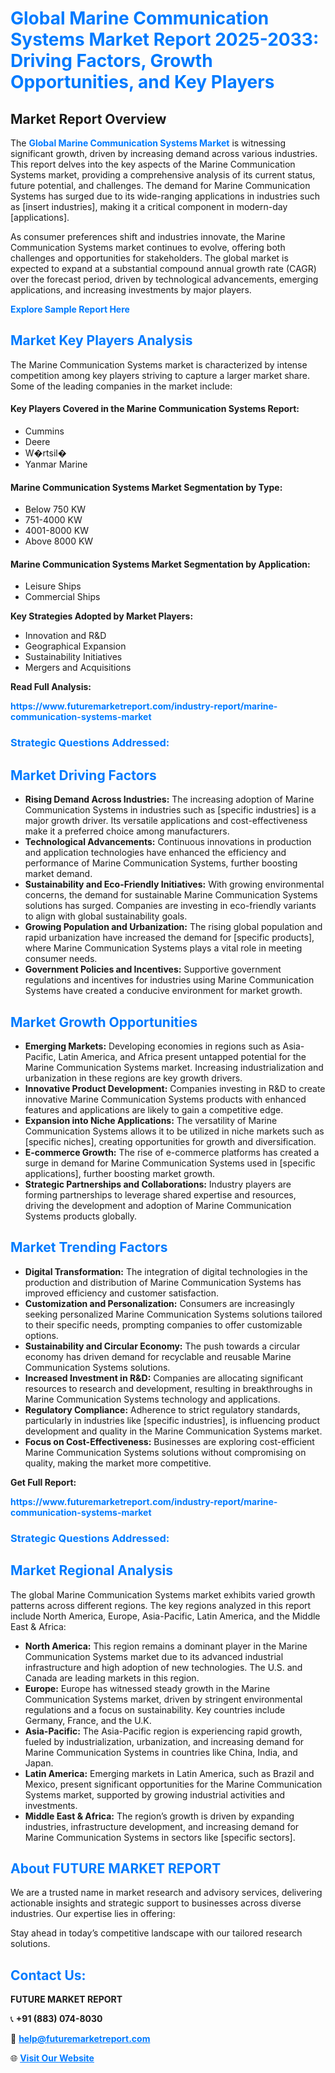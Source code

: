 <h1 style="color: #007BFF;">Global Marine Communication Systems Market Report 2025-2033: Driving Factors, Growth Opportunities, and Key Players</h1>

<section id="overview">
<h2>Market Report Overview</h2>
<p>The <a href="https://www.futuremarketreport.com/industry-report/marine-communication-systems-market" style="color: #007BFF; text-decoration: none;"><strong>Global Marine Communication Systems Market</strong></a> is witnessing significant growth, driven by increasing demand across various industries. This report delves into the key aspects of the Marine Communication Systems market, providing a comprehensive analysis of its current status, future potential, and challenges. The demand for Marine Communication Systems has surged due to its wide-ranging applications in industries such as [insert industries], making it a critical component in modern-day [applications].</p>
<p>As consumer preferences shift and industries innovate, the Marine Communication Systems market continues to evolve, offering both challenges and opportunities for stakeholders. The global market is expected to expand at a substantial compound annual growth rate (CAGR) over the forecast period, driven by technological advancements, emerging applications, and increasing investments by major players.</p>
</section>

<section id="overview">
<p><a href="https://www.futuremarketreport.com/request-sample/reportId=34918" style="color: #007BFF; text-decoration: none;"><strong>Explore Sample Report Here</strong></a></p>
</section>

<section id="key-players">
<h2 style="color: #007BFF;">Market Key Players Analysis</h2>
<p>The Marine Communication Systems market is characterized by intense competition among key players striving to capture a larger market share. Some of the leading companies in the market include:</p>
<h4>Key Players Covered in the Marine Communication Systems Report:</h4>
<ul><li>Cummins</li><li>Deere</li><li>W�rtsil�</li><li>Yanmar Marine</li></ul>
<h4>Marine Communication Systems Market Segmentation by Type:</h4>
<ul><li>Below 750 KW</li><li>751-4000 KW</li><li>4001-8000 KW</li><li>Above 8000 KW</li></ul>

<h4>Marine Communication Systems Market Segmentation by Application:</h4>
<ul><li>Leisure Ships</li><li>Commercial Ships</li></ul>
<p><strong>Key Strategies Adopted by Market Players:</strong></p>
<ul>
<li>Innovation and R&D</li>
<li>Geographical Expansion</li>
<li>Sustainability Initiatives</li>
<li>Mergers and Acquisitions</li>
</ul>
</section>

<section>
<p><strong>Read Full Analysis: </strong></p><a href="https://www.futuremarketreport.com/industry-report/marine-communication-systems-market" style="color: #007BFF; text-decoration: none;"><strong>https://www.futuremarketreport.com/industry-report/marine-communication-systems-market</strong></a>
<h3 style="color: #007BFF;">Strategic Questions Addressed:</h3>
</section>

<section id="driving-factors">
<h2 style="color: #007BFF;">Market Driving Factors</h2>
<ul>
<li><strong>Rising Demand Across Industries:</strong> The increasing adoption of Marine Communication Systems in industries such as [specific industries] is a major growth driver. Its versatile applications and cost-effectiveness make it a preferred choice among manufacturers.</li>
<li><strong>Technological Advancements:</strong> Continuous innovations in production and application technologies have enhanced the efficiency and performance of Marine Communication Systems, further boosting market demand.</li>
<li><strong>Sustainability and Eco-Friendly Initiatives:</strong> With growing environmental concerns, the demand for sustainable Marine Communication Systems solutions has surged. Companies are investing in eco-friendly variants to align with global sustainability goals.</li>
<li><strong>Growing Population and Urbanization:</strong> The rising global population and rapid urbanization have increased the demand for [specific products], where Marine Communication Systems plays a vital role in meeting consumer needs.</li>
<li><strong>Government Policies and Incentives:</strong> Supportive government regulations and incentives for industries using Marine Communication Systems have created a conducive environment for market growth.</li>
</ul>
</section>

<section id="growth-opportunities">
<h2 style="color: #007BFF;">Market Growth Opportunities</h2>
<ul>
<li><strong>Emerging Markets:</strong> Developing economies in regions such as Asia-Pacific, Latin America, and Africa present untapped potential for the Marine Communication Systems market. Increasing industrialization and urbanization in these regions are key growth drivers.</li>
<li><strong>Innovative Product Development:</strong> Companies investing in R&D to create innovative Marine Communication Systems products with enhanced features and applications are likely to gain a competitive edge.</li>
<li><strong>Expansion into Niche Applications:</strong> The versatility of Marine Communication Systems allows it to be utilized in niche markets such as [specific niches], creating opportunities for growth and diversification.</li>
<li><strong>E-commerce Growth:</strong> The rise of e-commerce platforms has created a surge in demand for Marine Communication Systems used in [specific applications], further boosting market growth.</li>
<li><strong>Strategic Partnerships and Collaborations:</strong> Industry players are forming partnerships to leverage shared expertise and resources, driving the development and adoption of Marine Communication Systems products globally.</li>
</ul>
</section>

<section id="trending-factors">
<h2 style="color: #007BFF;">Market Trending Factors</h2>
<ul>
<li><strong>Digital Transformation:</strong> The integration of digital technologies in the production and distribution of Marine Communication Systems has improved efficiency and customer satisfaction.</li>
<li><strong>Customization and Personalization:</strong> Consumers are increasingly seeking personalized Marine Communication Systems solutions tailored to their specific needs, prompting companies to offer customizable options.</li>
<li><strong>Sustainability and Circular Economy:</strong> The push towards a circular economy has driven demand for recyclable and reusable Marine Communication Systems solutions.</li>
<li><strong>Increased Investment in R&D:</strong> Companies are allocating significant resources to research and development, resulting in breakthroughs in Marine Communication Systems technology and applications.</li>
<li><strong>Regulatory Compliance:</strong> Adherence to strict regulatory standards, particularly in industries like [specific industries], is influencing product development and quality in the Marine Communication Systems market.</li>
<li><strong>Focus on Cost-Effectiveness:</strong> Businesses are exploring cost-efficient Marine Communication Systems solutions without compromising on quality, making the market more competitive.</li>
</ul>
</section>

<section>
<p><strong>Get Full Report: </strong></p><a href="https://www.futuremarketreport.com/industry-report/marine-communication-systems-market" style="color: #007BFF; text-decoration: none;"><strong>https://www.futuremarketreport.com/industry-report/marine-communication-systems-market</strong></a>
<h3 style="color: #007BFF;">Strategic Questions Addressed:</h3>
</section>


<section id="regional-analysis">
<h2 style="color: #007BFF;">Market Regional Analysis</h2>
<p>The global Marine Communication Systems market exhibits varied growth patterns across different regions. The key regions analyzed in this report include North America, Europe, Asia-Pacific, Latin America, and the Middle East & Africa:</p>
<ul>
<li><strong>North America:</strong> This region remains a dominant player in the Marine Communication Systems market due to its advanced industrial infrastructure and high adoption of new technologies. The U.S. and Canada are leading markets in this region.</li>
<li><strong>Europe:</strong> Europe has witnessed steady growth in the Marine Communication Systems market, driven by stringent environmental regulations and a focus on sustainability. Key countries include Germany, France, and the U.K.</li>
<li><strong>Asia-Pacific:</strong> The Asia-Pacific region is experiencing rapid growth, fueled by industrialization, urbanization, and increasing demand for Marine Communication Systems in countries like China, India, and Japan.</li>
<li><strong>Latin America:</strong> Emerging markets in Latin America, such as Brazil and Mexico, present significant opportunities for the Marine Communication Systems market, supported by growing industrial activities and investments.</li>
<li><strong>Middle East & Africa:</strong> The region’s growth is driven by expanding industries, infrastructure development, and increasing demand for Marine Communication Systems in sectors like [specific sectors].</li>
</ul>
</section>

<footer>
<h2 style="color: #007BFF;">About FUTURE MARKET REPORT</h2>
<p>We are a trusted name in market research and advisory services, delivering actionable insights and strategic support to businesses across diverse industries. Our expertise lies in offering:</p>

<p>Stay ahead in today’s competitive landscape with our tailored research solutions.</p>

<h2 style="color: #007BFF;">Contact Us:</h2>
<p><strong>FUTURE MARKET REPORT</strong></p>
<p>📞 <strong>+91 (883) 074-8030</strong></p>
<p>📧 <strong><a href="mailto:help@futuremarketreport.com" style="color: #007BFF;">help@futuremarketreport.com</a></strong></p>
<p>🌐 <strong><a href="https://www.futuremarketreport.com/" style="color: #007BFF;">Visit Our Website</a></strong></p>
</footer>